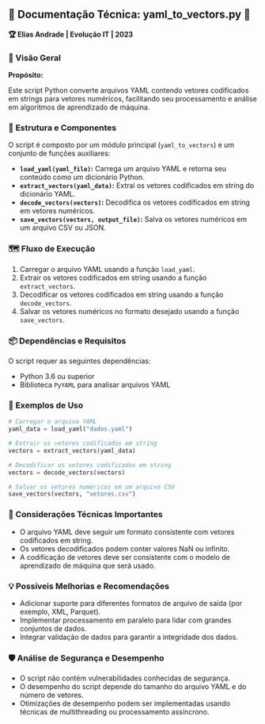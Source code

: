 ## 🎉 Documentação Técnica: yaml_to_vectors.py 🎉

**🏆 Elias Andrade | Evolução IT | 2023**

### 📝 Visão Geral

**Propósito:**

Este script Python converte arquivos YAML contendo vetores codificados em strings para vetores numéricos, facilitando seu processamento e análise em algoritmos de aprendizado de máquina.

### 🧱 Estrutura e Componentes

O script é composto por um módulo principal (`yaml_to_vectors`) e um conjunto de funções auxiliares:

- **`load_yaml(yaml_file)`:** Carrega um arquivo YAML e retorna seu conteúdo como um dicionário Python.
- **`extract_vectors(yaml_data)`:** Extrai os vetores codificados em string do dicionário YAML.
- **`decode_vectors(vectors)`:** Decodifica os vetores codificados em string em vetores numéricos.
- **`save_vectors(vectors, output_file)`:** Salva os vetores numéricos em um arquivo CSV ou JSON.

### 🗺️ Fluxo de Execução

1. Carregar o arquivo YAML usando a função `load_yaml`.
2. Extrair os vetores codificados em string usando a função `extract_vectors`.
3. Decodificar os vetores codificados em string usando a função `decode_vectors`.
4. Salvar os vetores numéricos no formato desejado usando a função `save_vectors`.

### 📦 Dependências e Requisitos

O script requer as seguintes dependências:

- Python 3.6 ou superior
- Biblioteca `PyYAML` para analisar arquivos YAML

### 🚀 Exemplos de Uso

```python
# Carregar o arquivo YAML
yaml_data = load_yaml("dados.yaml")

# Extrair os vetores codificados em string
vectors = extract_vectors(yaml_data)

# Decodificar os vetores codificados em string
vectors = decode_vectors(vectors)

# Salvar os vetores numéricos em um arquivo CSV
save_vectors(vectors, "vetores.csv")
```

### 🌟 Considerações Técnicas Importantes

* O arquivo YAML deve seguir um formato consistente com vetores codificados em string.
* Os vetores decodificados podem conter valores NaN ou infinito.
* A codificação de vetores deve ser consistente com o modelo de aprendizado de máquina que será usado.

### 💡 Possíveis Melhorias e Recomendações

* Adicionar suporte para diferentes formatos de arquivo de saída (por exemplo, XML, Parquet).
* Implementar processamento em paralelo para lidar com grandes conjuntos de dados.
* Integrar validação de dados para garantir a integridade dos dados.

### 🛡️ Análise de Segurança e Desempenho

* O script não contém vulnerabilidades conhecidas de segurança.
* O desempenho do script depende do tamanho do arquivo YAML e do número de vetores.
* Otimizações de desempenho podem ser implementadas usando técnicas de multithreading ou processamento assíncrono.